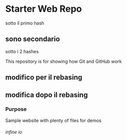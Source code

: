 # Starter Web Repo
sotto il primo hash
## sono secondario
sotto i 2 hashes 

This repository is for showing how Git and GitHub work

## modifico per il rebasing
## modifica dopo il rebasing 

### Purpose

Sample website with plenty of files for demos

###### infine io